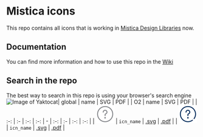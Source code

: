 # Mistica icons
This repo contains all icons that is working in [Mistica Design Libraries](https://github.com/Telefonica/mistica-design-libraries) now.
## Documentation
You can find more information and how to use this repo in the [Wiki](https://github.com/Telefonica/mistica-icons/wiki)
## Search in the repo
The best way to search in this repo is using your browser's search engine
![Image of Yaktocat](https://octodex.github.com/images/yaktocat.png)| global | name | SVG | PDF | | O2 | name | SVG | PDF |
| :-: | :- | :-: | :-: | - | :-: | :- | :-: | :-: |
| ![icn_name](icn_export/Global/icn_name.svg) | `icn_name`  |  [.svg](icn_export/Global/icn_name.svg) | [.pdf](icn_export/Global/icn_name.pdf) |  | ![icn_name](icn_export/O2/icn_name.svg) | `icn_name`  |  [.svg](icn_export/O2/icn_name.svg) | [.pdf](icn_export/O2/icn_name.pdf) |  
